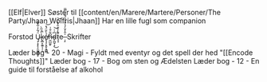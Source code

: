 [[Elf|Elver]]
Søster til [[content/en/Marere/Martere/Personer/The Party/Jhaan Wolfris|Jhaan]]
Har en lille fugl som companion

Forstod Ų̴̞͕̞̙̗̯̰̰̳̥̙̈́̃̒̇̃̽̽k̵̢̻͓̼͍͎̦̝̀̒͂̀̚ẻ̸̢̧̗̞̯̙͓̳̻̀̎̈́̽̕͝ṇ̶̲̺̰̙͆͋̐͗d̴̙̪̱̜̝͆͑̇͜͝t̷̞̝͌̓̐̇̂͛̒̎͘͝e ̶̩̙͐̂̓̆̓̔̐͐̉́̐̓̿̈ Skrifter

Læder bog - 20 - Magi - Fyldt med eventyr og det spell der hed "[[Encode Thoughts]]"
Læder bog - 17 - Bog om sten og Ædelsten
Læder bog - 12 - En guide til forståelse af alkohol